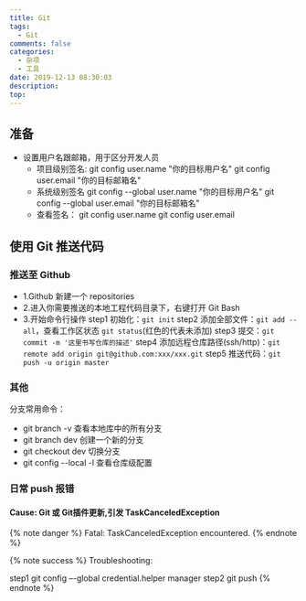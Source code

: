 ```yaml
---
title: Git
tags:
  - Git
comments: false
categories:
  - 杂项
  - 工具
date: 2019-12-13 08:30:03
description:
top:
---
```


## 准备 

* 设置用户名跟邮箱，用于区分开发人员
    - 项目级别签名:
    git config user.name "你的目标用户名"
    git config user.email "你的目标邮箱名"
    - 系统级别签名
    git config --global user.name "你的目标用户名"
    git config --global user.email "你的目标邮箱名"
    - 查看签名：
    git config user.name
    git config user.email

## 使用 Git 推送代码

### 推送至 Github

* 1.Github 新建一个 repositories 
* 2.进入你需要推送的本地工程代码目录下，右键打开 Git Bash
* 3.开始命令行操作
step1 初始化：`git init`
step2 添加全部文件：`git add --all`，查看工作区状态 `git status`(红色的代表未添加)
step3 提交：`git commit -m '这里书写仓库的描述'`
step4 添加远程仓库路径(ssh/http)：`git remote add origin git@github.com:xxx/xxx.git`
step5 推送代码：`git push -u origin master`

 
### 其他
分支常用命令：
* git branch -v 查看本地库中的所有分支
* git branch dev 创建一个新的分支
* git checkout dev 切换分支
* git config --local -l 查看仓库级配置

### 日常 push 报错

#### Cause: Git 或 Git插件更新,引发 TaskCanceledException

{% note danger %}
Fatal: TaskCanceledException encountered.
{% endnote %}

{% note success %}
Troubleshooting: 

step1 git config –-global credential.helper manager
step2 git push
{% endnote %}
